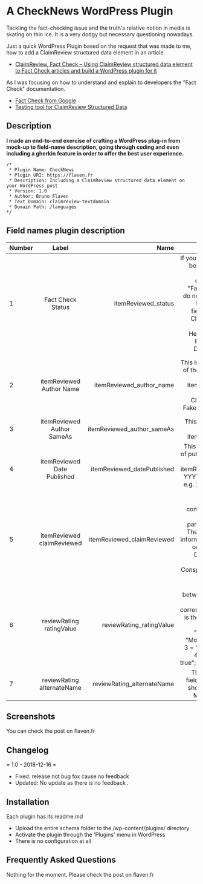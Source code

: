 # A CheckNews WordPress Plugin
Tackling the fact-checking issue and the truth's relative notion in media is skating on thin ice. It is a very dodgy but necessary questioning nowadays.

Just a quick WordPress Plugin based on the request that was made to me, how  to add a ClaimReview structured data element in an article.



- [ClaimReview, Fact Check – Using ClaimReview structured data element to Fact Check articles and build a WordPress plugin for it](http://flaven.fr/2018/12/claimreview-fact-check-using-claimreview-structured-data-element-to-fact-check-articles-and-build-a-wordpress-plugin-for-it/)

As I was focusing on how to understand and explain to developers the "Fact Check" documentation.

- [Fact Check from Google](https://developers.google.com/search/docs/data-types/factcheck)
- [Testing tool for ClaimReview Structured Data](https://search.google.com/structured-data/testing-tool)

## Description

**I made an end-to-end exercise of crafting a WordPress plug-in from mock-up to field-name description, going through coding and even including a gherkin feature in order to offer the best user experience.**



```
/*
 * Plugin Name: CheckNews
 * Plugin URI: https://flaven.fr
 * Description: Including a ClaimReview structured data element on your WordPress post
 * Version: 1.0
 * Author: Bruno Flaven
 * Text Domain: claimreview-textdomain
 * Domain Path: /languages
*/

```

## Field names plugin description
|Number|Label|Name|Tooltip|Description|
|----------|:-------------:|------:|------:|------:|
|1|Fact Check Status|itemReviewed_status|If you check this box, this post will be considered "Fact Check", do not to forget to fill in the fields for the ClaimReview JSON-LD Header in the Fact Check Details Box.|This is a check-box|
|2|itemReviewed Author Name|itemReviewed_author_name|This is the name of the author of the itemReviewed e.g. ClaudioRelor FakeBook page|This is a free text input field in the seizure e.g. ClaudioRelor FakeBook page|
|3|itemReviewed Author SameAs|itemReviewed_author_sameAs|This is the URL of the itemReviewed|This is a text field|
|4|itemReviewed Date Published|itemReviewed_datePublished|This is the date of publication of the itemReviewed in YYYY-MM-DD e.g. 2017-12-30|This is a text field|
|5|itemReviewed claimReviewed|itemReviewed_claimReviewed|This is the comment text, max 1 paragraph e.g The most viral information ever or What You Don't Know About Conspiracy May Shock You|This is a textarea.|
|6|reviewRating ratingValue|reviewRating_ratingValue|To choose between 1 to 5. The correspondence is the following one: 1 = "False"; 2 = "Mostly false"; 3 = "Half true"; 4 = "Mostly true"; 5 = "True"|This is a drop-down menu between 1 to 5|
|7|reviewRating alternateName|reviewRating_alternateName|This is a text field to enter a short text e.g. Mostly True|This is a text field|

## Screenshots
You can check the post on flaven.fr


## Changelog

= 1.0 - 2018-12-16 =
* Fixed: release not bug fox cause no feedback
* Updated: No update as there is no feedback .


## Installation
Each plugin has its readme.md

- Upload the entire schema folder to the /wp-content/plugins/ directory
- Activate the plugin through the 'Plugins' menu in WordPress
- There is no configuration at all





## Frequently Asked Questions
Nothing for the moment. Please check the post on flaven.fr
